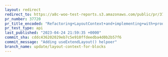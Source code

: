 ```yaml
---
layout: redirect
redirect_to: https://a8c-woo-test-reports.s3.amazonaws.com/public/pr/37720/api/index.html
pr_number: 37720
pr_title_encoded: "Refactoring+LayoutContext+and+implementing+with+product+editor"
pr_test_type: api
last_published: "2023-04-24 21:59:35 +0000"
commit_sha: cddc436202029eb7c5e910ffdeedba4d0b2b57f6
commit_message: "Adding useExtendLayout() helpoer"
branch_name: update/layout-context-for-blocks
---
```

